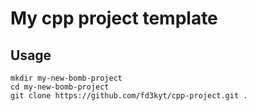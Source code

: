 # My cpp project template

## Usage

``` shell
mkdir my-new-bomb-project
cd my-new-bomb-project
git clone https://github.com/fd3kyt/cpp-project.git .
```

